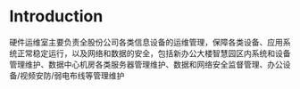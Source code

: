 # Introduction

硬件运维室主要负责全股份公司各类信息设备的运维管理，保障各类设备、应用系统正常稳定运行，以及网络和数据的安全，包括新办公大楼智慧园区内系统和设备管理维护、数据中心机房各类服务器管理维护、数据和网络安全监督管理、办公设备/视频安防/弱电布线等管理维护

